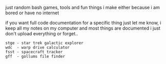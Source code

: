 just random bash games, tools and fun things i make either because i am bored or have no internet

if you want full code documentation for a specific thing just let me know, i keep all my notes on my computer and most things are documented i just don't upload everything or forget..
```
stge - star trek galactic explorer
wdc  - warp drive calculator
fsst - spacecraft tracker
gff  - gollums file finder
```
